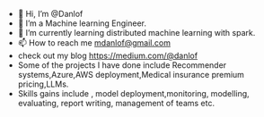 - 👋 Hi, I’m @Danlof
- 👀 I’m a Machine learning Engineer.
- 🌱 I’m currently learning distributed machine learning with spark.
- 📫 How to reach me mdanlof@gmail.com
- check out my blog https://medium.com/@danlof
- Some of the projects I have done include Recommender systems,Azure,AWS deployment,Medical insurance premium pricing,LLMs.
- Skills gains include , model deployment,monitoring, modelling, evaluating, report writing, management of teams etc.
<!---
Danlof/Danlof is a ✨ special ✨ repository because its `README.md` (this file) appears on your GitHub profile.
You can click the Preview link to take a look at your changes.
--->
